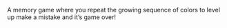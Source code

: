 A memory game where you repeat the growing sequence of colors to level up make a mistake and it’s game over!
